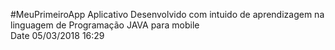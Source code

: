 #MeuPrimeiroApp 
Aplicativo Desenvolvido com intuido de aprendizagem na linguagem de Programação JAVA para mobile <br> 
Date 05/03/2018 16:29
